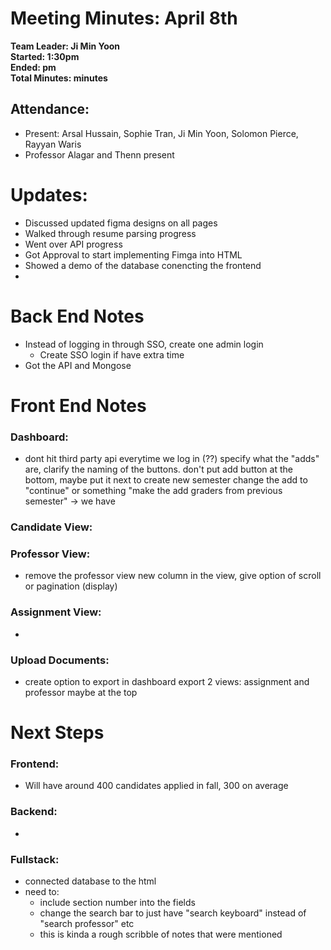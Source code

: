 # Meeting Minutes: April 8th
**Team Leader: Ji Min Yoon**\
**Started: 1:30pm**\
**Ended: pm**\
**Total Minutes:  minutes**



## Attendance:
* Present: Arsal Hussain, Sophie Tran, Ji Min Yoon, Solomon Pierce, Rayyan Waris
* Professor Alagar and Thenn present

# Updates: 
- Discussed updated figma designs on all pages
- Walked through resume parsing progress
- Went over API progress
- Got Approval to start implementing Fimga into HTML
- Showed a demo of the database conencting the frontend
- 
  
# Back End Notes
- Instead of logging in through SSO, create one admin login
  - Create SSO login if have extra time
- Got the API and Mongose

# Front End Notes
### Dashboard:
- dont hit third party api everytime we log in (??)
specify what the "adds" are, clarify the naming of the buttons. don't put add button at the bottom, maybe put it next to create new semester
change the add to "continue" or something
"make the add graders from previous semester" -> we have

### Candidate View:

### Professor View:
- remove the professor view new column
in the view, give option of scroll or pagination (display)

### Assignment View:
- 
### Upload Documents:
- create option to export in dashboard
export 2 views: assignment and professor maybe at the top


# Next Steps
### Frontend:
- Will have around 400 candidates applied in fall, 300 on average

### Backend:
- 

### Fullstack:
- connected database to the html
- need to:
  - include section number into the fields
  - change the search bar to just have "search keyboard" instead of "search professor" etc
  - this is kinda a rough scribble of notes that were mentioned
